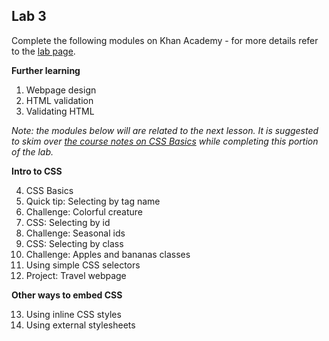 ## Lab 3

Complete the following modules on Khan Academy - for more details refer to the [lab page](./labs.md).

**Further learning**

1. Webpage design
2. HTML validation
3. Validating HTML

*Note: the modules below will are related to the next lesson. It is suggested to skim over [the course notes on CSS Basics](../-css-basics-1.md) while completing this portion of the lab.*

**Intro to CSS**

4. CSS Basics
5. Quick tip: Selecting by tag name
6. Challenge: Colorful creature
7. CSS: Selecting by id
8. Challenge: Seasonal ids
9. CSS: Selecting by class
10.  Challenge: Apples and bananas classes
11.  Using simple CSS selectors
12.  Project: Travel webpage

**Other ways to embed CSS**

13. Using inline CSS styles
14. Using external stylesheets